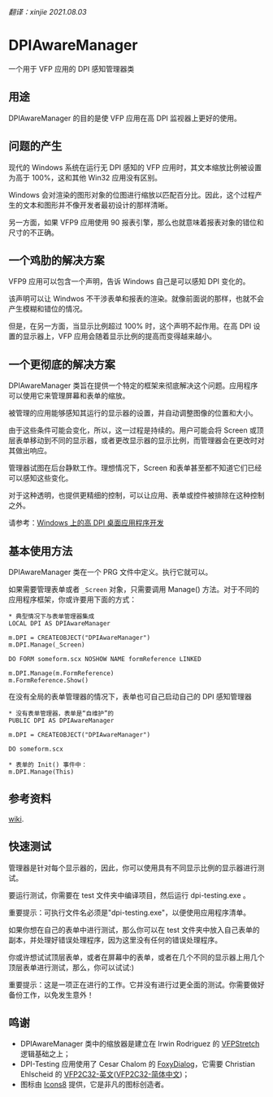 _翻译：xinjie   2021.08.03_

# DPIAwareManager

一个用于 VFP 应用的 DPI 感知管理器类

## 用途

DPIAwareManager 的目的是使 VFP 应用在高 DPI 监视器上更好的使用。

## 问题的产生

现代的 Windows 系统在运行无 DPI 感知的 VFP 应用时，其文本缩放比例被设置为高于 100%，这和其他 Win32 应用没有区别。

Windows 会对渲染的图形对象的位图进行缩放以匹配百分比。因此，这个过程产生的文本和图形并不像开发者最初设计的那样清晰。

另一方面，如果 VFP9 应用使用 90 报表引擎，那么也就意味着报表对象的错位和尺寸的不正确。

## 一个鸡肋的解决方案

VFP9 应用可以包含一个声明，告诉 Windows 自己是可以感知 DPI 变化的。

该声明可以让 Windwos 不干涉表单和报表的渲染。就像前面说的那样，也就不会产生模糊和错位的情况。

但是，在另一方面，当显示比例超过 100% 时，这个声明不起作用。在高 DPI 设置的显示器上，VFP 应用会随着显示比例的提高而变得越来越小。

## 一个更彻底的解决方案

DPIAwareManager 类旨在提供一个特定的框架来彻底解决这个问题。应用程序可以使用它来管理屏幕和表单的缩放。

被管理的应用能够感知其运行的显示器的设置，并自动调整图像的位置和大小。

由于这些条件可能会变化，所以，这一过程是持续的。用户可能会将 Screen 或顶层表单移动到不同的显示器，或者更改显示器的显示比例，而管理器会在更改时对其做出响应。

管理器试图在后台静默工作。理想情况下，Screen 和表单甚至都不知道它们已经可以感知这些变化。

对于这种透明，也提供更精细的控制，可以让应用、表单或控件被排除在这种控制之外。

请参考：[Windows 上的高 DPI 桌面应用程序开发](https://docs.microsoft.com/zh-cn/windows/win32/hidpi/high-dpi-desktop-application-development-on-windows)

## 基本使用方法

DPIAwareManager 类在一个 PRG 文件中定义。执行它就可以。

如果需要管理表单或者 `_Screen` 对象，只需要调用 Manage() 方法。对于不同的应用程序框架，你或许要用下面的方式：

```foxpro
* 典型情况下与表单管理器集成
LOCAL DPI AS DPIAwareManager

m.DPI = CREATEOBJECT("DPIAwareManager")
m.DPI.Manage(_Screen)

DO FORM someform.scx NOSHOW NAME formReference LINKED

m.DPI.Manage(m.FormReference)
m.FormReference.Show()
```

在没有全局的表单管理器的情况下，表单也可自己启动自己的 DPI 感知管理器

```foxpro
* 没有表单管理器，表单是“自维护”的
PUBLIC DPI AS DPIAwareManager

m.DPI = CREATEOBJECT("DPIAwareManager")

DO someform.scx

* 表单的 Init() 事件中：
m.DPI.Manage(This)
```

## 参考资料

[wiki](https://github.com/atlopes/DPIAwareManager/wiki).

## 快速测试

管理器是针对每个显示器的，因此，你可以使用具有不同显示比例的显示器进行测试。

要运行测试，你需要在 test 文件夹中编译项目，然后运行 dpi-testing.exe 。

重要提示：可执行文件名必须是"dpi-testing.exe"，以便使用应用程序清单。

如果你想在自己的表单中进行测试，那么你可以在 test 文件夹中放入自己表单的副本，并处理好错误处理程序，因为这里没有任何的错误处理程序。

你或许想试试顶层表单，或者在屏幕中的表单，或者在几个不同的显示器上用几个顶层表单进行测试，那么，你可以试试:)

重要提示：这是一项正在进行的工作。它并没有进行过更全面的测试。你需要做好备份工作，以免发生意外！

## 鸣谢

- DPIAwareManager 类中的缩放器是建立在 Irwin Rodriguez 的 [VFPStretch](https://github.com/Irwin1985/VFPStretch) 逻辑基础之上；
- DPI-Testing 应用使用了 Cesar Chalom 的 [FoxyDialog](http://vfpimaging.blogspot.com/2020/06/foxydialogs-v10-going-much-forward-with.html)，它需要 Christian Ehlscheid 的 [VFP2C32-英文](https://github.com/ChristianEhlscheid/vfp2c32)([VFP2C32-简体中文](https://github.com/vfp9/vfp2c32))；
- 图标由 [Icons8](https://icons8.com/) 提供，它是非凡的图标创造者。
